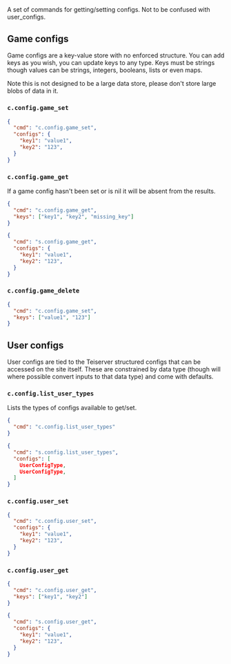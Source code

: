 ##
A set of commands for getting/setting configs. Not to be confused with user_configs.

## Game configs
Game configs are a key-value store with no enforced structure. You can add keys as you wish, you can update keys to any type. Keys must be strings though values can be strings, integers, booleans, lists or even maps.

Note this is not designed to be a large data store, please don't store large blobs of data in it.

### `c.config.game_set`
```json
{
  "cmd": "c.config.game_set",
  "configs": {
    "key1": "value1",
    "key2": "123",
  }
}
```

### `c.config.game_get`
If a game config hasn't been set or is nil it will be absent from the results.
```json
{
  "cmd": "c.config.game_get",
  "keys": ["key1", "key2", "missing_key"]
}

{
  "cmd": "s.config.game_get",
  "configs": {
    "key1": "value1",
    "key2": "123",
  }
}
```

### `c.config.game_delete`
```json
{
  "cmd": "c.config.game_set",
  "keys": ["value1", "123"]
}
```

## User configs
User configs are tied to the Teiserver structured configs that can be accessed on the site itself. These are constrained by data type (though will where possible convert inputs to that data type) and come with defaults.

### `c.config.list_user_types`
Lists the types of configs available to get/set.
```json
{
  "cmd": "c.config.list_user_types"
}

{
  "cmd": "s.config.list_user_types",
  "configs": [
    UserConfigType,
    UserConfigType,
  ]
}
```

### `c.config.user_set`
```json
{
  "cmd": "c.config.user_set",
  "configs": {
    "key1": "value1",
    "key2": "123",
  }
}
```

### `c.config.user_get`
```json
{
  "cmd": "c.config.user_get",
  "keys": ["key1", "key2"]
}

{
  "cmd": "s.config.user_get",
  "configs": {
    "key1": "value1",
    "key2": "123",
  }
}
```
